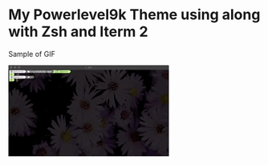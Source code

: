 # My Powerlevel9k Theme using along with Zsh and Iterm 2

Sample of GIF

![](https://github.com/hatoriz/mypowerlevel9k/blob/master/Feb-19-2562%2011-38-10.gif)
